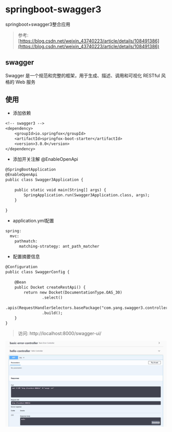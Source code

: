 # springboot-swagger3

springboot+swagger3整合应用

> 参考: [https://blog.csdn.net/weixin_43740223/article/details/108491386](https://blog.csdn.net/weixin_43740223/article/details/108491386)

## swagger

Swagger 是一个规范和完整的框架，用于生成、描述、调用和可视化 RESTful 风格的 Web 服务

## 使用

- 添加依赖

```
<!-- swagger3 -->
<dependency>
    <groupId>io.springfox</groupId>
    <artifactId>springfox-boot-starter</artifactId>
    <version>3.0.0</version>
</dependency>
```

- 添加开关注解 @EnableOpenApi

```
@SpringBootApplication
@EnableOpenApi
public class Swagger3Application {

	public static void main(String[] args) {
		SpringApplication.run(Swagger3Application.class, args);
	}

}
```

- application.yml配置

```
spring:
  mvc:
    pathmatch:
      matching-strategy: ant_path_matcher
```

- 配置摘要信息

```
@Configuration
public class SwaggerConfig {

    @Bean
    public Docket createRestApi() {
        return new Docket(DocumentationType.OAS_30)
                .select()
                .apis(RequestHandlerSelectors.basePackage("com.yang.swagger3.controller"))
                .build();
    }
}
```

> 访问: http://localhost:8000/swagger-ui/

![1](./docs/1.jpg)
